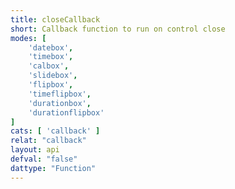 ```yaml
---
title: closeCallback
short: Callback function to run on control close
modes: [
	'datebox',
	'timebox',
	'calbox',
	'slidebox',
	'flipbox',
	'timeflipbox',
	'durationbox',
	'durationflipbox'
]
cats: [ 'callback' ]
relat: "callback"
layout: api
defval: "false"
dattype: "Function"
---
```



